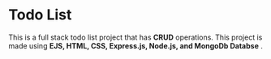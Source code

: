 # Todo List
This is a full stack todo list project that has **CRUD** operations. This project is made using **EJS, HTML, CSS, Express.js, Node.js, and MongoDb Databse** .